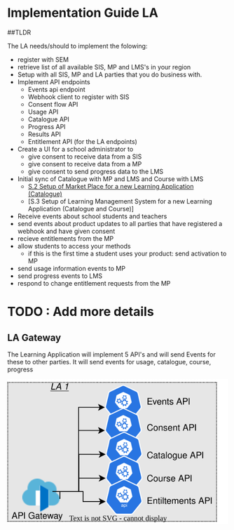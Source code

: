 # Implementation Guide LA

##TLDR

The LA needs/should to implement the folowing:
* register with SEM
* retrieve list of all available SIS, MP and LMS's in your region
* Setup with all SIS, MP and LA parties that you do business with.
* Implement API endpoints
  * Events api endpoint
  * Webhook client to register with SIS
  * Consent flow API 
  * Usage API
  * Catalogue API
  * Progress API
  * Results API
  * Entitlement API (for the LA endpoints)
* Create a UI for a school administrator to 
  * give consent to receive data from a SIS
  * give consent to receive data from a MP
  * give consent to send progress data  to the LMS
* Initial sync of Catalogue with MP and LMS and Course with LMS
  * [S.2 Setup of Market Place for a new Learning Application (Catalogue)](documentation/use-cases/s.1.0-learning-application-sales-agent.md)
  * [S.3 Setup of Learning Management System for a new Learning Application (Catalogue and Course)]
* Receive events about school students and teachers
* send events about product updates to all parties that have registered a webhook and have given consent
* recieve entitlements from the MP
* allow students to access your methods
  * if this is the first time a student uses your product: send activation to MP
* send usage information events to MP
* send progress events to LMS
* respond to change entitlement requests from the MP



# TODO : Add more details

## LA Gateway
The Learning Application will implement 5 API's and will send Events for these to other parties. It will send events for usage, catalogue, course, progress

![architecture](diagrams/Saas_Vendor_Infrastructure-LA_Gateway.drawio.svg)